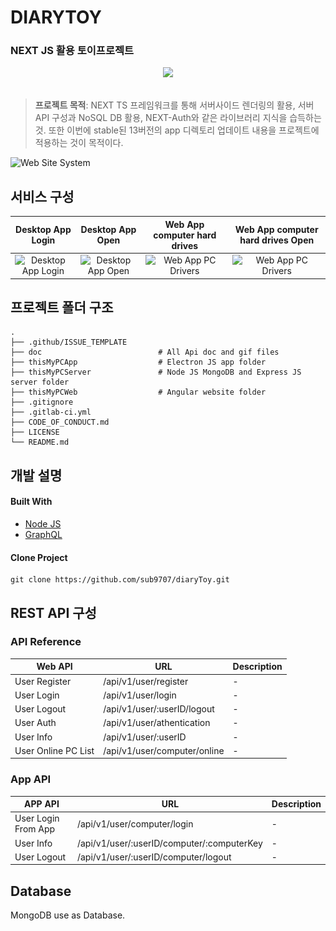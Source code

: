 # DIARYTOY

### NEXT JS 활용 토이프로젝트

<div align="center">
    <a href="http://thismypc.com/">
        <img src="https://raw.githubusercontent.com/supunlakmal/thismypc/master/thisMyPCWeb/angular-deprecated/src/assets/images/logo/logo-mini.png" crossorigin>
    </a>
</div>

<br />

> <strong>프로젝트 목적</strong>: NEXT TS 프레임워크를 통해 서버사이드 렌더링의 활용, 서버 API 구성과 NoSQL DB 활용, NEXT-Auth와 같은 라이브러리 지식을 습득하는 것. 또한 이번에 stable된 13버전의 app 디렉토리 업데이트 내용을 프로젝트에 적용하는 것이 목적이다.

![Web Site System](https://raw.githubusercontent.com/supunlakmal/thismypc/master/doc/gifAnimations/web_site_system.gif)

## 서비스 구성

|                                                                                          Desktop App Login                                                                                           |                                                                                         Desktop App Open                                                                                         |                                                                                      Web App computer hard drives                                                                                      |                                                                                   Web App computer hard drives Open                                                                                    |
| :--------------------------------------------------------------------------------------------------------------------------------------------------------------------------------------------------: | :----------------------------------------------------------------------------------------------------------------------------------------------------------------------------------------------: | :----------------------------------------------------------------------------------------------------------------------------------------------------------------------------------------------------: | :----------------------------------------------------------------------------------------------------------------------------------------------------------------------------------------------------: |
| <img src="https://raw.githubusercontent.com/supunlakmal/thismypc/master/thisMyPCWeb/angular-deprecated/src/assets/images/screen/app-login.PNG" title="Desktop App  Login " width="100%" crossorigin> | <img src="https://raw.githubusercontent.com/supunlakmal/thismypc/master/thisMyPCWeb/angular-deprecated/src/assets/images/screen/app-home.PNG" title="Desktop App Open" width="100%" crossorigin> | <img src="https://raw.githubusercontent.com/supunlakmal/thismypc/master/thisMyPCWeb/angular-deprecated/src/assets/images/screen/web-system.PNG" title="Web App  PC  Drivers" width="100%" crossorigin> | <img src="https://raw.githubusercontent.com/supunlakmal/thismypc/master/thisMyPCWeb/angular-deprecated/src/assets/images/screen/web-system.PNG" title="Web App  PC  Drivers" width="100%" crossorigin> |

## 프로젝트 폴더 구조

    .
    ├── .github/ISSUE_TEMPLATE
    ├── doc                          # All Api doc and gif files
    ├── thisMyPCApp                  # Electron JS app folder
    ├── thisMyPCServer               # Node JS MongoDB and Express JS server folder
    ├── thisMyPCWeb                  # Angular website folder
    ├── .gitignore
    ├── .gitlab-ci.yml
    ├── CODE_OF_CONDUCT.md
    ├── LICENSE
    └── README.md

## 개발 설명

#### Built With

- [Node JS](https://nodejs.org/en/)
- [GraphQL](http://graphql.org)

#### Clone Project

```shell
git clone https://github.com/sub9707/diaryToy.git
```

## REST API 구성

### API Reference

| Web API             | URL                          | Description |
| ------------------- | ---------------------------- | ----------- |
| User Register       | /api/v1/user/register        | -           |
| User Login          | /api/v1/user/login           | -           |
| User Logout         | /api/v1/user/:userID/logout  | -           |
| User Auth           | /api/v1/user/athentication   | -           |
| User Info           | /api/v1/user/:userID         | -           |
| User Online PC List | /api/v1/user/computer/online | -           |

### App API

| APP API             | URL                                        | Description |
| ------------------- | ------------------------------------------ | ----------- |
| User Login From App | /api/v1/user/computer/login                | -           |
| User Info           | /api/v1/user/:userID/computer/:computerKey | -           |
| User Logout         | /api/v1/user/:userID/computer/logout       | -           |

## Database

MongoDB use as Database.
